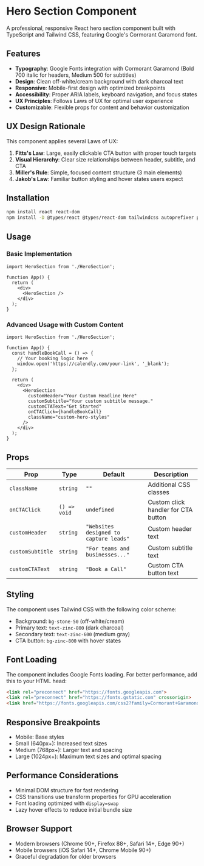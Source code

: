 # Hero Section Component

A professional, responsive React hero section component built with TypeScript and Tailwind CSS, featuring Google's Cormorant Garamond font.

## Features

- **Typography**: Google Fonts integration with Cormorant Garamond (Bold 700 italic for headers, Medium 500 for subtitles)
- **Design**: Clean off-white/cream background with dark charcoal text
- **Responsive**: Mobile-first design with optimized breakpoints
- **Accessibility**: Proper ARIA labels, keyboard navigation, and focus states
- **UX Principles**: Follows Laws of UX for optimal user experience
- **Customizable**: Flexible props for content and behavior customization

## UX Design Rationale

This component applies several Laws of UX:

1. **Fitts's Law**: Large, easily clickable CTA button with proper touch targets
2. **Visual Hierarchy**: Clear size relationships between header, subtitle, and CTA
3. **Miller's Rule**: Simple, focused content structure (3 main elements)
4. **Jakob's Law**: Familiar button styling and hover states users expect

## Installation

```bash
npm install react react-dom
npm install -D @types/react @types/react-dom tailwindcss autoprefixer postcss
```

## Usage

### Basic Implementation

```tsx
import HeroSection from './HeroSection';

function App() {
  return (
    <div>
      <HeroSection />
    </div>
  );
}
```

### Advanced Usage with Custom Content

```tsx
import HeroSection from './HeroSection';

function App() {
  const handleBookCall = () => {
    // Your booking logic here
    window.open('https://calendly.com/your-link', '_blank');
  };

  return (
    <div>
      <HeroSection
        customHeader="Your Custom Headline Here"
        customSubtitle="Your custom subtitle message."
        customCTAText="Get Started"
        onCTAClick={handleBookCall}
        className="custom-hero-styles"
      />
    </div>
  );
}
```

## Props

| Prop | Type | Default | Description |
|------|------|---------|-------------|
| `className` | `string` | `""` | Additional CSS classes |
| `onCTAClick` | `() => void` | `undefined` | Custom click handler for CTA button |
| `customHeader` | `string` | `"Websites designed to capture leads"` | Custom header text |
| `customSubtitle` | `string` | `"For teams and businesses..."` | Custom subtitle text |
| `customCTAText` | `string` | `"Book a Call"` | Custom CTA button text |

## Styling

The component uses Tailwind CSS with the following color scheme:
- Background: `bg-stone-50` (off-white/cream)
- Primary text: `text-zinc-800` (dark charcoal)
- Secondary text: `text-zinc-600` (medium gray)
- CTA button: `bg-zinc-800` with hover states

## Font Loading

The component includes Google Fonts loading. For better performance, add this to your HTML head:

```html
<link rel="preconnect" href="https://fonts.googleapis.com">
<link rel="preconnect" href="https://fonts.gstatic.com" crossorigin>
<link href="https://fonts.googleapis.com/css2?family=Cormorant+Garamond:ital,wght@0,400;0,500;0,600;0,700;1,400;1,500;1,600;1,700&display=swap" rel="stylesheet">
```

## Responsive Breakpoints

- Mobile: Base styles
- Small (640px+): Increased text sizes
- Medium (768px+): Larger text and spacing
- Large (1024px+): Maximum text sizes and optimal spacing

## Performance Considerations

- Minimal DOM structure for fast rendering
- CSS transitions use transform properties for GPU acceleration
- Font loading optimized with `display=swap`
- Lazy hover effects to reduce initial bundle size

## Browser Support

- Modern browsers (Chrome 90+, Firefox 88+, Safari 14+, Edge 90+)
- Mobile browsers (iOS Safari 14+, Chrome Mobile 90+)
- Graceful degradation for older browsers